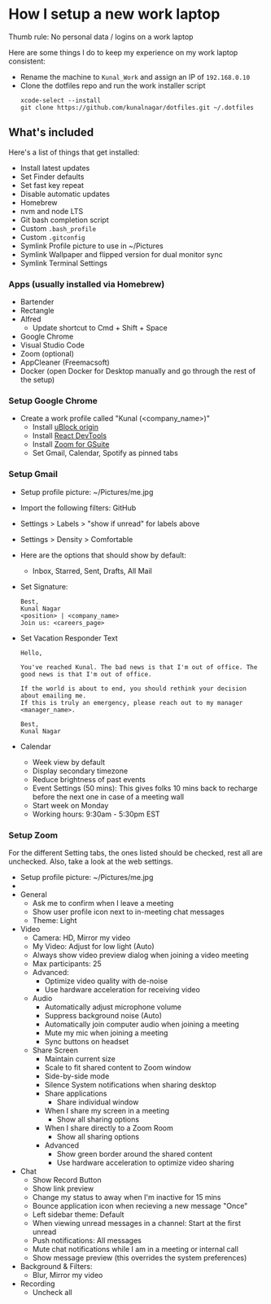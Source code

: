 # How I setup a new work laptop

Thumb rule: No personal data / logins on a work laptop

Here are some things I do to keep my experience on my work laptop consistent:

- Rename the machine to `Kunal_Work` and assign an IP of `192.168.0.10`
- Clone the dotfiles repo and run the work installer script
  ```
  xcode-select --install
  git clone https://github.com/kunalnagar/dotfiles.git ~/.dotfiles
  ```

## What's included

Here's a list of things that get installed:

- Install latest updates
- Set Finder defaults
- Set fast key repeat
- Disable automatic updates
- Homebrew
- nvm and node LTS
- Git bash completion script
- Custom `.bash_profile`
- Custom `.gitconfig`
- Symlink Profile picture to use in ~/Pictures
- Symlink Wallpaper and flipped version for dual monitor sync
- Symlink Terminal Settings

### Apps (usually installed via Homebrew)

- Bartender
- Rectangle
- Alfred
  - Update shortcut to Cmd + Shift + Space
- Google Chrome
- Visual Studio Code
- Zoom (optional)
- AppCleaner (Freemacsoft)
- Docker (open Docker for Desktop manually and go through the rest of the setup)

### Setup Google Chrome

- Create a work profile called "Kunal (<company_name>)"
  - Install [uBlock origin](https://chrome.google.com/webstore/detail/ublock-origin/cjpalhdlnbpafiamejdnhcphjbkeiagm?hl=en)
  - Install [React DevTools](https://chrome.google.com/webstore/detail/react-developer-tools/fmkadmapgofadopljbjfkapdkoienihi?hl=en)
  - Install [Zoom for GSuite](https://workspace.google.com/marketplace/app/zoom_for_g_suite/364750910244)
  - Set Gmail, Calendar, Spotify as pinned tabs

### Setup Gmail

- Setup profile picture: ~/Pictures/me.jpg
- Import the following filters: GitHub
- Settings > Labels > "show if unread" for labels above
- Settings > Density > Comfortable
- Here are the options that should show by default:
  - Inbox, Starred, Sent, Drafts, All Mail
- Set Signature:
  ```
  Best,
  Kunal Nagar
  <position> | <company_name>
  Join us: <careers_page>
  ```
- Set Vacation Responder Text

  ```
  Hello,

  You've reached Kunal. The bad news is that I'm out of office. The good news is that I'm out of office.

  If the world is about to end, you should rethink your decision about emailing me.
  If this is truly an emergency, please reach out to my manager <manager_name>.

  Best,
  Kunal Nagar
  ```

- Calendar
  - Week view by default
  - Display secondary timezone
  - Reduce brightness of past events
  - Event Settings (50 mins): This gives folks 10 mins back to recharge before the next one in case of a meeting wall
  - Start week on Monday
  - Working hours: 9:30am - 5:30pm EST

### Setup Zoom

For the different Setting tabs, the ones listed should be checked, rest all are unchecked. Also, take a look at the web settings.

- Setup profile picture: ~/Pictures/me.jpg
-
- General
  - Ask me to confirm when I leave a meeting
  - Show user profile icon next to in-meeting chat messages
  - Theme: Light
- Video
  - Camera: HD, Mirror my video
  - My Video: Adjust for low light (Auto)
  - Always show video preview dialog when joining a video meeting
  - Max participants: 25
  - Advanced:
    - Optimize video quality with de-noise
    - Use hardware acceleration for receiving video
  - Audio
    - Automatically adjust microphone volume
    - Suppress background noise (Auto)
    - Automatically join computer audio when joining a meeting
    - Mute my mic when joining a meeting
    - Sync buttons on headset
  - Share Screen
    - Maintain current size
    - Scale to fit shared content to Zoom window
    - Side-by-side mode
    - Silence System notifications when sharing desktop
    - Share applications
      - Share individual window
    - When I share my screen in a meeting
      - Show all sharing options
    - When I share directly to a Zoom Room
      - Show all sharing options
    - Advanced
      - Show green border around the shared content
      - Use hardware acceleration to optimize video sharing
- Chat
  - Show Record Button
  - Show link preview
  - Change my status to away when I'm inactive for 15 mins
  - Bounce application icon when recieving a new message "Once"
  - Left sidebar theme: Default
  - When viewing unread messages in a channel: Start at the first unread
  - Push notifications: All messages
  - Mute chat notifications while I am in a meeting or internal call
  - Show message preview (this overrides the system preferences)
- Background & Filters:
  - Blur, Mirror my video
- Recording
  - Uncheck all
